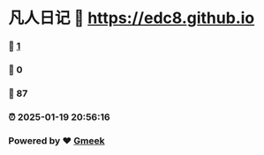 # 凡人日记 :link: https://edc8.github.io 
### :page_facing_up: [1](https://edc8.github.io/tag.html) 
### :speech_balloon: 0 
### :hibiscus: 87 
### :alarm_clock: 2025-01-19 20:56:16 
### Powered by :heart: [Gmeek](https://github.com/Meekdai/Gmeek)
